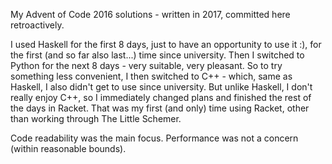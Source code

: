 My Advent of Code 2016 solutions - written in 2017, committed here retroactively.

I used Haskell for the first 8 days, just to have an opportunity to use it :), for the first (and so far also last...) time since university. Then I switched to Python for the next 8 days - very suitable, very pleasant. So to try something less convenient, I then switched to C++ - which, same as Haskell, I also didn't get to use since university. But unlike Haskell, I don't really enjoy C++, so I immediately changed plans and finished the rest of the days in Racket. That was my first (and only) time using Racket, other than working through The Little Schemer.

Code readability was the main focus. Performance was not a concern (within reasonable bounds).
